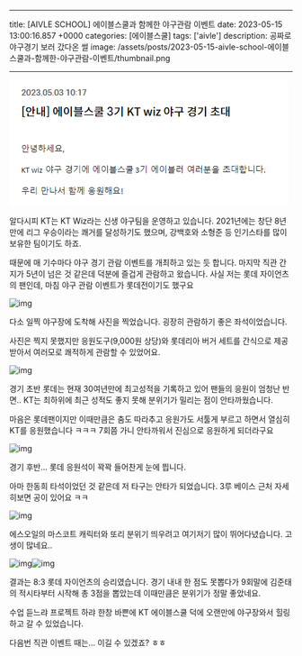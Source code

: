 

---
title: [AIVLE SCHOOL] 에이블스쿨과 함께한 야구관람 이벤트
date: 2023-05-15 13:00:16.857 +0000
categories: [에이블스쿨]
tags: ['aivle']
description: 공짜로 야구경기 보러 갔다온 썰
image: /assets/posts/2023-05-15-aivle-school-에이블스쿨과-함께한-야구관람-이벤트/thumbnail.png

---

![img](/assets/posts/2023-05-15-aivle-school-에이블스쿨과-함께한-야구관람-이벤트/img0.png)

알다시피 KT는 KT Wiz라는 신생 야구팀을 운영하고 있습니다.
2021년에는 창단 8년만에 리그 우승이라는 쾌거를 달성하기도 했으며, 강백호와 소형준 등 인기스타를 많이 보유한 팀이기도 하죠.

때문에 매 기수마다 야구 경기 관람 이벤트를 개최하고 있는 듯 합니다.
마지막 직관 간지가 5년이 넘은 것 같은데 덕분에 즐겁게 관람하고 왔습니다.
사실 저는 롯데 자이언츠의 팬인데, 마침 야구 관람 이벤트가 롯데전이기도 했구요

![img](/assets/posts/2023-05-15-aivle-school-에이블스쿨과-함께한-야구관람-이벤트/img1.png)

다소 일찍 야구장에 도착해 사진을 찍었습니다.
굉장히 관람하기 좋은 좌석이었습니다.

사진은 찍지 못했지만 응원도구(9,000원 상당)와 롯데리아 버거 세트를 간식으로 제공받아서 여러모로 쾌적하게 관람할 수 있었어요.

![img](/assets/posts/2023-05-15-aivle-school-에이블스쿨과-함께한-야구관람-이벤트/img2.png)

경기 초반
롯데는 현재 30여년만에 최고성적을 기록하고 있어 팬들의 응원이 엄청난 반면.. KT는 최하위에 최근 성적도 좋지 못해 분위기가 밀리는 점이 안타까웠습니다.

마음은 롯데팬이지만 이때만큼은 춤도 따라추고 응원가도 서툴게 부르고 하면서 열심히 KT를 응원했습니다 ㅋㅋㅋ
7회쯤 가니 안타까워서 진심으로 응원하게 되더라구요

![img](/assets/posts/2023-05-15-aivle-school-에이블스쿨과-함께한-야구관람-이벤트/img3.png)

경기 후반... 롯데 응원석이 꽉꽉 들어찬게 눈에 띕니다.

아마 한동희 타석이었던 것 같은데 저 타구는 안타가 되었습니다. 
3루 베이스 근처 자세히보면 공이 있어요 ㅋㅋ

![img](/assets/posts/2023-05-15-aivle-school-에이블스쿨과-함께한-야구관람-이벤트/img4.png)

에스오일의 마스코트 캐릭터와 또리
분위기 띄우려고 여기저기 많이 뛰어다녔습니다. 고생이 많네요..

![img](/assets/posts/2023-05-15-aivle-school-에이블스쿨과-함께한-야구관람-이벤트/img5.png)![img](/assets/posts/2023-05-15-aivle-school-에이블스쿨과-함께한-야구관람-이벤트/img6.png)

결과는 8:3 롯데 자이언츠의 승리였습니다.
경기 내내 한 점도 못뽑다가 9회말에 김준태의 적시타부터 시작해 총 3점을 뽑았는데 이때만큼은 분위기가 정말 좋았네요.




수업 듣느랴 프로젝트 하랴 한창 바쁜에
KT 에이블스쿨 덕에 오랜만에 야구장와서 힐링하고 갈 수 있었습니다.

다음번 직관 이벤트 때는... 이길 수 있겠죠? ㅎㅎ

        